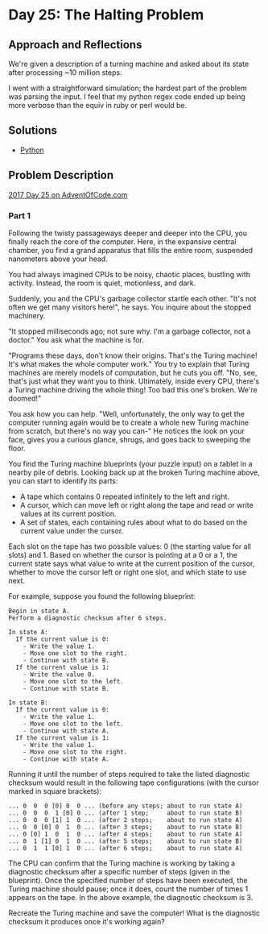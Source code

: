 # Day 25: The Halting Problem

## Approach and Reflections

We're given a description of a turning machine and asked about its state after
processing ~10 million steps.

I went with a straightforward simulation; the hardest part of the problem was
parsing the input. I feel that my python regex code ended up being more
verbose than the equiv in ruby or perl would be.

## Solutions

- [Python](./python_day25/day25.py)

## Problem Description

[2017 Day 25 on AdventOfCode.com](https://adventofcode.com/2017/day/25)

### Part 1

Following the twisty passageways deeper and deeper into the CPU, you finally
reach the core of the computer. Here, in the expansive central chamber, you
find a grand apparatus that fills the entire room, suspended nanometers above
your head.

You had always imagined CPUs to be noisy, chaotic places, bustling with
activity. Instead, the room is quiet, motionless, and dark.

Suddenly, you and the CPU's garbage collector startle each other. "It's not
often we get many visitors here!", he says. You inquire about the stopped
machinery.

"It stopped milliseconds ago; not sure why. I'm a garbage collector, not
a doctor." You ask what the machine is for.

"Programs these days, don't know their origins. That's the Turing machine!
It's what makes the whole computer work." You try to explain that Turing
machines are merely models of computation, but he cuts you off. "No, see,
that's just what they want you to think. Ultimately, inside every CPU, there's
a Turing machine driving the whole thing! Too bad this one's broken. We're
doomed!"

You ask how you can help. "Well, unfortunately, the only way to get the
computer running again would be to create a whole new Turing machine from
scratch, but there's no way you can-" He notices the look on your face, gives
you a curious glance, shrugs, and goes back to sweeping the floor.

You find the Turing machine blueprints (your puzzle input) on a tablet in
a nearby pile of debris. Looking back up at the broken Turing machine above,
you can start to identify its parts:

- A tape which contains 0 repeated infinitely to the left and right.
- A cursor, which can move left or right along the tape and read or write
  values at its current position.
- A set of states, each containing rules about what to do based on the current
  value under the cursor.

Each slot on the tape has two possible values: 0 (the starting value for all
slots) and 1. Based on whether the cursor is pointing at a 0 or a 1, the
current state says what value to write at the current position of the cursor,
whether to move the cursor left or right one slot, and which state to use
next.

For example, suppose you found the following blueprint:

```
Begin in state A.
Perform a diagnostic checksum after 6 steps.

In state A:
  If the current value is 0:
    - Write the value 1.
    - Move one slot to the right.
    - Continue with state B.
  If the current value is 1:
    - Write the value 0.
    - Move one slot to the left.
    - Continue with state B.

In state B:
  If the current value is 0:
    - Write the value 1.
    - Move one slot to the left.
    - Continue with state A.
  If the current value is 1:
    - Write the value 1.
    - Move one slot to the right.
    - Continue with state A.
```

Running it until the number of steps required to take the listed diagnostic
checksum would result in the following tape configurations (with the cursor
marked in square brackets):

```
... 0  0  0 [0] 0  0 ... (before any steps; about to run state A)
... 0  0  0  1 [0] 0 ... (after 1 step;     about to run state B)
... 0  0  0 [1] 1  0 ... (after 2 steps;    about to run state A)
... 0  0 [0] 0  1  0 ... (after 3 steps;    about to run state B)
... 0 [0] 1  0  1  0 ... (after 4 steps;    about to run state A)
... 0  1 [1] 0  1  0 ... (after 5 steps;    about to run state B)
... 0  1  1 [0] 1  0 ... (after 6 steps;    about to run state A)
```

The CPU can confirm that the Turing machine is working by taking a diagnostic
checksum after a specific number of steps (given in the blueprint). Once the
specified number of steps have been executed, the Turing machine should pause;
once it does, count the number of times 1 appears on the tape. In the above
example, the diagnostic checksum is 3.

Recreate the Turing machine and save the computer! What is the diagnostic
checksum it produces once it's working again?
